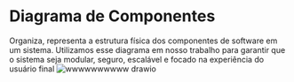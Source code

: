 # Diagrama de Componentes
Organiza, representa a estrutura física dos componentes de software em um sistema. Utilizamos esse diagrama em nosso trabalho para garantir que o sistema seja modular, seguro, escalável e focado na experiência do usuário final
![wwwwwwwwww drawio](https://github.com/user-attachments/assets/f3dc3ae4-c20b-40da-8b9d-d564818ba86e)

